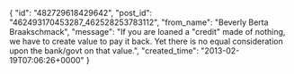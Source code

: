  {
   "id": "482729618429642",
   "post_id": "462493170453287_462528253783112",
   "from_name": "Beverly Berta Braakschmack",
   "message": "If you are loaned a \"credit\" made of nothing, we have to create value to pay it  back. Yet there is no equal consideration upon the bank/govt on that value.",
   "created_time": "2013-02-19T07:06:26+0000"
 }

